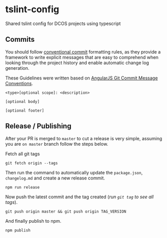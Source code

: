 # tslint-config
Shared tslint config for DCOS projects using typescript

## Commits
You should follow [conventional commit](https://conventionalcommits.org/) formatting rules, as they provide a framework to write explicit messages that are easy to comprehend when looking through the project history and enable automatic change log generation.

These Guidelines were written based on [AngularJS Git Commit Message Conventions](https://github.com/angular/angular/blob/master/CONTRIBUTING.md#-commit-message-guidelines).


```
<type>[optional scope]: <description>

[optional body]

[optional footer]
```

## Release / Publishing

After your PR is merged to `master` to cut a release is very simple, assuming you are `on master` branch follow the steps below.

Fetch all git tags
```
git fetch origin --tags
```

Then run the command to automatically update the `package.json`, `changelog.md` and create a new release commit.
```
npm run release
```

Now push the latest commit and the tag created (_run `git tag` to see all tags_).
```
git push origin master && git push origin TAG_VERSION
```

And finally publish to npm.
```
npm publish
```


